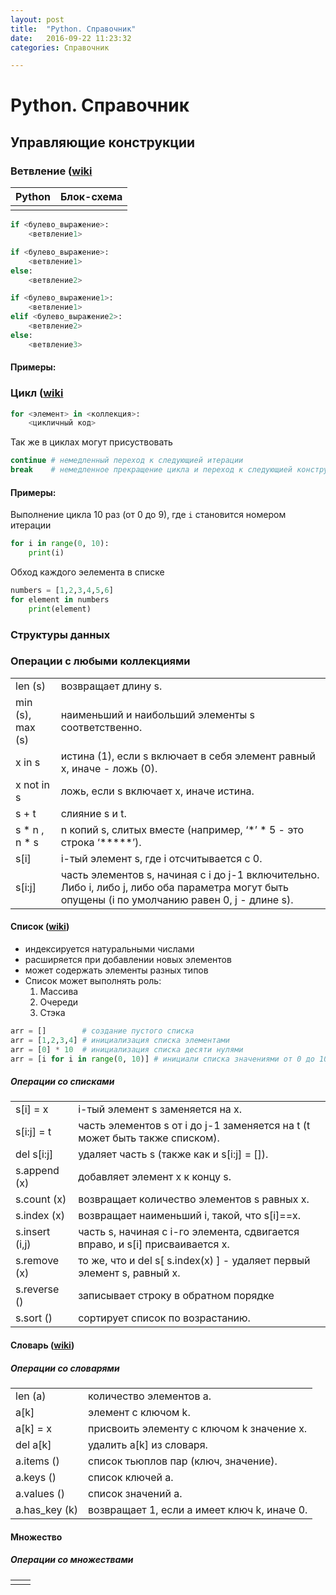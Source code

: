 ```yaml
---
layout: post
title:  "Python. Справочник"
date:   2016-09-22 11:23:32
categories: Справочник

---
```



# Python. Справочник

## Управляющие конструкции

### Ветвление ([wiki](https://ru.wikipedia.org/wiki/%D0%92%D0%B5%D1%82%D0%B2%D0%BB%D0%B5%D0%BD%D0%B8%D0%B5_(%D0%BF%D1%80%D0%BE%D0%B3%D1%80%D0%B0%D0%BC%D0%BC%D0%B8%D1%80%D0%BE%D0%B2%D0%B0%D0%BD%D0%B8%D0%B5))
|Python|Блок-схема|
|------|----------|
|||

```python
if <булево_выражение>:
	<ветвление1>
```

```python
if <булево_выражение>:
	<ветвление1>
else:
    <ветвление2>
```

```python
if <булево_выражение1>:
	<ветвление1>
elif <булево_выражение2>:
	<ветвление2>
else:
	<ветвление3>
```
#### Примеры:

### Цикл ([wiki](https://ru.wikipedia.org/wiki/%D0%A6%D0%B8%D0%BA%D0%BB_(%D0%BF%D1%80%D0%BE%D0%B3%D1%80%D0%B0%D0%BC%D0%BC%D0%B8%D1%80%D0%BE%D0%B2%D0%B0%D0%BD%D0%B8%D0%B5))

```python
for <элемент> in <коллекция>:
	<цикличный код>
```
Так же в циклах могут присуствовать
```python
continue # немедленный переход к следующией итерации
break    # немедленное прекращение цикла и переход к следующией конструкции, так если бы цикл закончился
```
#### Примеры:
Выполнение цикла 10 раз (от 0 до 9), где `i` становится номером итерации
```python
for i in range(0, 10):
	print(i)
```
Обход каждого эелемента в списке
```python
numbers = [1,2,3,4,5,6]
for element in numbers
	print(element)
```

### Структуры данных
### Операции с любыми коллекциями
|||
|-|-|
|len (s) |	 возвращает длину s.|
|min (s), max (s)| 	наименьший и наибольший элементы s соответственно.|
|x in s |	истина (1), если s включает в себя элемент равный x, иначе - ложь (0).|
|x not in s |	 ложь, если s включает x, иначе истина.|
|s + t |	 слияние s и t.|
|s * n , n * s |	 n копий s, слитых вместе (например, ‘*’ * 5 - это строка ‘*****’).|
|s[i] |	 i-тый элемент s, где i отсчитывается с 0.|
|s[i:j] |	часть элементов s, начиная с i до j-1 включительно. Либо i, либо j, либо оба параметра могут быть опущены (i по умолчанию равен 0, j - длине s).|

#### Список ([wiki](https://ru.wikipedia.org/wiki/%D0%94%D0%B8%D0%BD%D0%B0%D0%BC%D0%B8%D1%87%D0%B5%D1%81%D0%BA%D0%B8%D0%B9_%D0%BC%D0%B0%D1%81%D1%81%D0%B8%D0%B2))

* индексируется натуральными числами
* расширяется при добавлении новых элементов
* может содержать элементы разных типов
* Список может выполнять роль:
	1. Массива
	2. Очереди
	3. Стэка


```python
arr = []        # создание пустого списка
arr = [1,2,3,4] # инициализация списка элементами
arr = [0] * 10  # инициализация списка десяти нулями
arr = [i for i in range(0, 10)] # инициали списка значениями от 0 до 10
```
##### Операции со списками
| | |
|------------|---------|
|s[i] = x | 	i-тый элемент s заменяется на x.|
|s[i:j] = t |	часть элементов s от i до j-1 заменяется на t (t может быть также списком).|
|del s[i:j] | 	удаляет часть s (также как и s[i:j] = []).|
|s.append (x) |	добавляет элемент x к концу s.|
|s.count (x)  |	возвращает количество элементов s равных x.|
|s.index (x) |	возвращает наименьший i, такой, что s[i]==x.|
|s.insert (i,j) 	|часть s, начиная с i-го элемента, сдвигается вправо, и s[i] присваивается x.|
|s.remove (x) 	|то же, что и del s[ s.index(x) ] - удаляет первый элемент s, равный x.|
|s.reverse () 	|записывает строку в обратном порядке|
|s.sort () 	|сортирует список по возрастанию. |

#### Словарь ([wiki](https://ru.wikipedia.org/wiki/%D0%90%D1%81%D1%81%D0%BE%D1%86%D0%B8%D0%B0%D1%82%D0%B8%D0%B2%D0%BD%D1%8B%D0%B9_%D0%BC%D0%B0%D1%81%D1%81%D0%B8%D0%B2))
##### Операции со словарями
| | |
|---|---|
|len (a) |	количество элементов а.|
|a[k]  |	элемент с ключом k.|
|a[k] = x |	присвоить элементу с ключом k значение x.|
|del a[k] |	удалить a[k] из словаря.|
|a.items () |	список тьюплов пар (ключ, значение).|
|a.keys () |	список ключей а.|
|a.values ()| 	список значений а.|
|a.has_key (k)| 	возвращает 1, если а имеет ключ k, иначе 0.|

#### Множество
##### Операции со множествами
| | |
|---|---|
| | |
